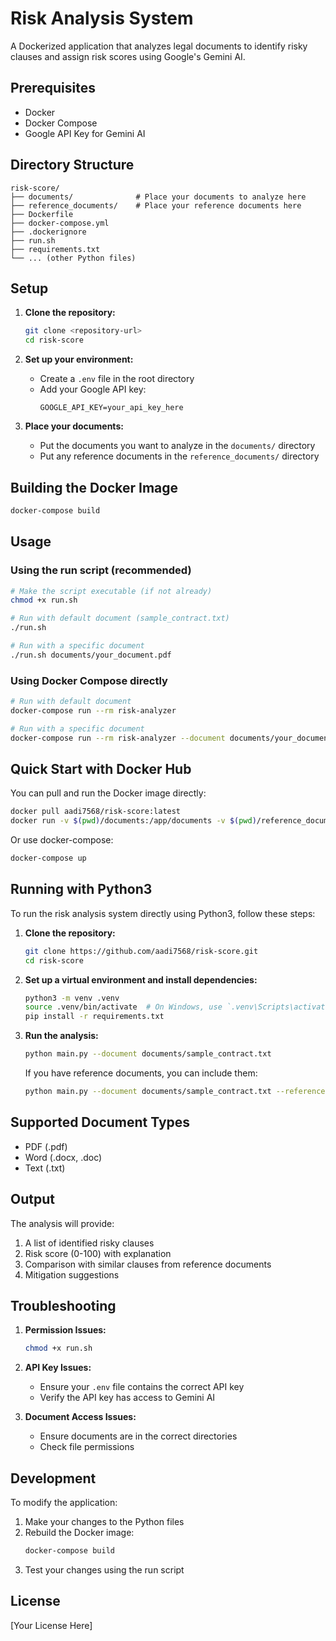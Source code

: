 # Risk Analysis System

A Dockerized application that analyzes legal documents to identify risky clauses and assign risk scores using Google's Gemini AI.

## Prerequisites

- Docker
- Docker Compose
- Google API Key for Gemini AI

## Directory Structure

```
risk-score/
├── documents/              # Place your documents to analyze here
├── reference_documents/    # Place your reference documents here
├── Dockerfile
├── docker-compose.yml
├── .dockerignore
├── run.sh
├── requirements.txt
└── ... (other Python files)
```

## Setup

1. **Clone the repository:**
   ```bash
   git clone <repository-url>
   cd risk-score
   ```

2. **Set up your environment:**
   - Create a `.env` file in the root directory
   - Add your Google API key:
     ```
     GOOGLE_API_KEY=your_api_key_here
     ```

3. **Place your documents:**
   - Put the documents you want to analyze in the `documents/` directory
   - Put any reference documents in the `reference_documents/` directory

## Building the Docker Image

```bash
docker-compose build
```

## Usage

### Using the run script (recommended)

```bash
# Make the script executable (if not already)
chmod +x run.sh

# Run with default document (sample_contract.txt)
./run.sh

# Run with a specific document
./run.sh documents/your_document.pdf
```

### Using Docker Compose directly

```bash
# Run with default document
docker-compose run --rm risk-analyzer

# Run with a specific document
docker-compose run --rm risk-analyzer --document documents/your_document.pdf
```

## Quick Start with Docker Hub

You can pull and run the Docker image directly:

```bash
docker pull aadi7568/risk-score:latest
docker run -v $(pwd)/documents:/app/documents -v $(pwd)/reference_documents:/app/reference_documents -e GOOGLE_API_KEY=your_api_key aadi7568/risk-score:latest
```

Or use docker-compose:

```bash
docker-compose up
```

## Running with Python3

To run the risk analysis system directly using Python3, follow these steps:

1. **Clone the repository:**
   ```bash
   git clone https://github.com/aadi7568/risk-score.git
   cd risk-score
   ```

2. **Set up a virtual environment and install dependencies:**
   ```bash
   python3 -m venv .venv
   source .venv/bin/activate  # On Windows, use `.venv\Scripts\activate`
   pip install -r requirements.txt
   ```

3. **Run the analysis:**
   ```bash
   python main.py --document documents/sample_contract.txt
   ```

   If you have reference documents, you can include them:
   ```bash
   python main.py --document documents/sample_contract.txt --reference-dir reference_docs
   ```

## Supported Document Types

- PDF (.pdf)
- Word (.docx, .doc)
- Text (.txt)

## Output

The analysis will provide:
1. A list of identified risky clauses
2. Risk score (0-100) with explanation
3. Comparison with similar clauses from reference documents
4. Mitigation suggestions

## Troubleshooting

1. **Permission Issues:**
   ```bash
   chmod +x run.sh
   ```

2. **API Key Issues:**
   - Ensure your `.env` file contains the correct API key
   - Verify the API key has access to Gemini AI

3. **Document Access Issues:**
   - Ensure documents are in the correct directories
   - Check file permissions

## Development

To modify the application:

1. Make your changes to the Python files
2. Rebuild the Docker image:
   ```bash
   docker-compose build
   ```
3. Test your changes using the run script

## License

[Your License Here] 
